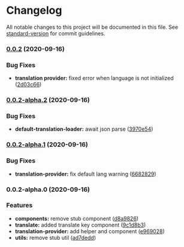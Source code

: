 # Changelog

All notable changes to this project will be documented in this file. See [standard-version](https://github.com/conventional-changelog/standard-version) for commit guidelines.

### [0.0.2](https://github.com/kryptand/transmono/compare/v0.0.2-alpha.2...v0.0.2) (2020-09-16)


### Bug Fixes

* **translation provider:** fixed error when language is not initialized ([2d03c66](https://github.com/kryptand/transmono/commit/2d03c66d8a91e8d80af0465fecc96d9d1ec33e3a))

### [0.0.2-alpha.2](https://github.com/kryptand/transmono/compare/v0.0.2-alpha.1...v0.0.2-alpha.2) (2020-09-16)


### Bug Fixes

* **default-translation-loader:** await json parse ([3970e54](https://github.com/kryptand/transmono/commit/3970e544571733c1e676e4cfad44b0a2cd0221b0))

### [0.0.2-alpha.1](https://github.com/kryptand/transmono/compare/v0.0.2-alpha.0...v0.0.2-alpha.1) (2020-09-16)


### Bug Fixes

* **translation-provider:** fix default lang warning ([6682829](https://github.com/kryptand/transmono/commit/6682829ce51fc7926df3b208c801b2b852303023))

### 0.0.2-alpha.0 (2020-09-16)


### Features

* **components:** remove stub component ([d8a9826](https://github.com/kryptand/transmono/commit/d8a982637b1dea843a3a930dfb1076ad965bc527))
* **translate:** added translate key component ([9c1d8b3](https://github.com/kryptand/transmono/commit/9c1d8b3cb2398a0ac0846002b0aec052badf0a03))
* **translation-provider:** add helper and component ([e969028](https://github.com/kryptand/transmono/commit/e9690289330921cb55b2bdcd77eb8aed38ae3cd2))
* **utils:** remove stub util ([ad7dedd](https://github.com/kryptand/transmono/commit/ad7dedd2ea3e96afaeea294178f69827be9a635f))
